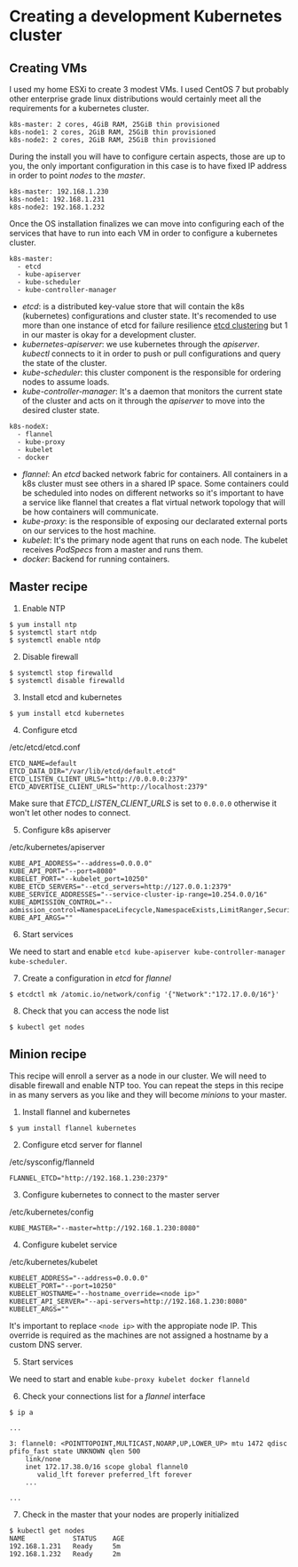 # Creating a development Kubernetes cluster

## Creating VMs

I used my home ESXi to create 3 modest VMs. I used CentOS 7 but probably other enterprise grade linux distributions would certainly meet all the requirements for a kubernetes cluster.

```
k8s-master: 2 cores, 4GiB RAM, 25GiB thin provisioned
k8s-node1: 2 cores, 2GiB RAM, 25GiB thin provisioned
k8s-node2: 2 cores, 2GiB RAM, 25GiB thin provisioned
```

During the install you will have to configure certain aspects, those are up to you, the only important configuration in this case is to have fixed IP address in order to point _nodes_ to the _master_.

```
k8s-master: 192.168.1.230
k8s-node1: 192.168.1.231
k8s-node2: 192.168.1.232
```

Once the OS installation finalizes we can move into configuring each of the services that have to run into each VM in order to configure a kubernetes cluster.

```
k8s-master:
  - etcd
  - kube-apiserver
  - kube-scheduler
  - kube-controller-manager
```

- *etcd*: is a distributed key-value store that will contain the k8s (kubernetes) configurations and cluster state. It's recomended to use more than one instance of etcd for failure resilience [etcd clustering](https://github.com/coreos/etcd/blob/master/Documentation/op-guide/clustering.md) but 1 in our master is okay for a development cluster.
- *kubernetes-apiserver*: we use kubernetes through the _apiserver_. _kubectl_ connects to it in order to push or pull configurations and query the state of the cluster.
- *kube-scheduler*: this cluster component is the responsible for ordering nodes to assume loads.
- *kube-controller-manager*: It's a daemon that monitors the current state of the cluster and acts on it through the _apiserver_ to move into the desired cluster state.

```
k8s-nodeX:
  - flannel
  - kube-proxy
  - kubelet
  - docker
```

- *flannel*: An _etcd_ backed network fabric for containers. All containers in a k8s cluster must see others in a shared IP space. Some containers could be scheduled into nodes on different networks so it's important to have a service like flannel that creates a flat virtual network topology that will be how containers will communicate.
- *kube-proxy*: is the responsible of exposing our declarated external ports on our services to the host machine.
- *kubelet*: It's the primary node agent that runs on each node. The kubelet receives *PodSpecs* from a master and runs them.
- *docker*: Backend for running containers.

## Master recipe

1. Enable NTP
```
$ yum install ntp
$ systemctl start ntdp
$ systemctl enable ntdp
```

2. Disable firewall
```
$ systemctl stop firewalld
$ systemctl disable firewalld
```

3. Install etcd and kubernetes
```
$ yum install etcd kubernetes
```

4. Configure etcd

/etc/etcd/etcd.conf
```
ETCD_NAME=default
ETCD_DATA_DIR="/var/lib/etcd/default.etcd"
ETCD_LISTEN_CLIENT_URLS="http://0.0.0.0:2379"
ETCD_ADVERTISE_CLIENT_URLS="http://localhost:2379"
```

Make sure that *ETCD_LISTEN_CLIENT_URLS* is set to ```0.0.0.0``` otherwise it won't let other nodes to connect.

5. Configure k8s apiserver

/etc/kubernetes/apiserver
```
KUBE_API_ADDRESS="--address=0.0.0.0"
KUBE_API_PORT="--port=8080"
KUBELET_PORT="--kubelet_port=10250"
KUBE_ETCD_SERVERS="--etcd_servers=http://127.0.0.1:2379"
KUBE_SERVICE_ADDRESSES="--service-cluster-ip-range=10.254.0.0/16"
KUBE_ADMISSION_CONTROL="--admission_control=NamespaceLifecycle,NamespaceExists,LimitRanger,SecurityContextDeny,ResourceQuota"
KUBE_API_ARGS=""
```

6. Start services

We need to start and enable ``` etcd kube-apiserver kube-controller-manager kube-scheduler ```.

7. Create a configuration in _etcd_ for _flannel_

```
$ etcdctl mk /atomic.io/network/config '{"Network":"172.17.0.0/16"}'
```

8. Check that you can access the node list

```
$ kubectl get nodes
```

## Minion recipe

This recipe will enroll a server as a node in our cluster. We will need to disable firewall and enable NTP too. You can repeat the steps in this recipe in as many servers as you like and they will become _minions_ to your master.

1. Install flannel and kubernetes

```
$ yum install flannel kubernetes
```

2. Configure etcd server for flannel

/etc/sysconfig/flanneld
```
FLANNEL_ETCD="http://192.168.1.230:2379"
```

3. Configure kubernetes to connect to the master server

/etc/kubernetes/config
```
KUBE_MASTER="--master=http://192.168.1.230:8080"
```

4. Configure kubelet service

/etc/kubernetes/kubelet
```
KUBELET_ADDRESS="--address=0.0.0.0"
KUBELET_PORT="--port=10250"
KUBELET_HOSTNAME="--hostname_override=<node ip>"
KUBELET_API_SERVER="--api-servers=http://192.168.1.230:8080"
KUBELET_ARGS=""
```

It's important to replace ```<node ip>``` with the appropiate node IP. This override is required as the machines are not assigned a hostname by a custom DNS server.

5. Start services

We need to start and enable ```kube-proxy kubelet docker flanneld```

6. Check your connections list for a _flannel_ interface

```
$ ip a

...

3: flannel0: <POINTTOPOINT,MULTICAST,NOARP,UP,LOWER_UP> mtu 1472 qdisc pfifo_fast state UNKNOWN qlen 500
    link/none
    inet 172.17.38.0/16 scope global flannel0
       valid_lft forever preferred_lft forever
    ...

...
```

7. Check in the master that your nodes are properly initialized
```
$ kubectl get nodes
NAME            STATUS    AGE
192.168.1.231   Ready     5m
192.168.1.232   Ready     2m
```
